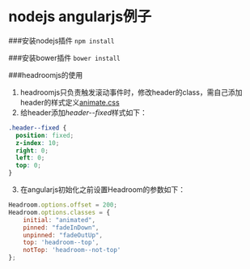 nodejs angularjs例子
=============
###安装nodejs插件
`npm install`

###安装bower插件
`bower install`

###headroomjs的使用
1. headroomjs只负责触发滚动事件时，修改header的class，需自己添加header的样式定义[animate.css](http://daneden.github.io/animate.css/)
2. 给header添加*header--fixed*样式如下：
```css
.header--fixed {
  position: fixed;
  z-index: 10;
  right: 0;
  left: 0;
  top: 0;
}
```
3. 在angularjs初始化之前设置Headroom的参数如下：
```javascript
Headroom.options.offset = 200;
Headroom.options.classes = {
    initial: "animated",
    pinned: "fadeInDown",
    unpinned: "fadeOutUp",
    top: 'headroom--top',
    notTop: 'headroom--not-top'
};
```